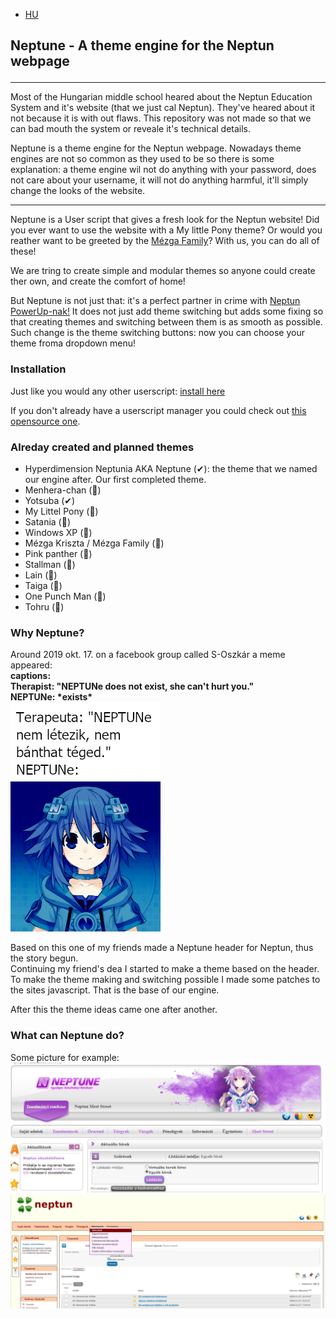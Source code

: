 - [HU](README.md)

## <p id="en-neptune">Neptune - A theme engine for the Neptun webpage</p>

****
Most of the Hungarian middle school heared about the Neptun Education System and it's website (that we just cal Neptun). They've heared about it not because it is with out flaws. This repository was not made so that we can bad mouth the system or reveale it's technical details.

Neptune is a theme engine for the Neptun webpage. Nowadays theme engines are not so common as they used to be so there is some explanation: a theme engine wil not do anything with your password, does not care about your username, it will not do anything harmful, it'll simply change the looks of the website.
****

Neptune is a User script that gives a fresh look for the Neptun website! Did you ever want to use the website with a My little Pony theme? Or would you reather want to be greeted by the [Mézga Family](https://en.wikipedia.org/wiki/The_M%C3%A9zga_Family)? With us, you can do all of these!

We are tring to create simple and modular themes so anyone could create ther own, and create the comfort of home!

But Neptune is not just that: it's a perfect partner in crime with [Neptun PowerUp-nak!](https://github.com/solymosi/npu) It does not just add theme switching but adds some fixing so that creating themes and switching between them is as smooth as possible. Such change is the theme switching buttons: now you can choose your theme froma dropdown menu!

### Installation

Just like you would any other userscript: [install here](https://raw.githubusercontent.com/Balint66/NeptunSkins/master/neptune.user.js)

If you don't already have a userscript manager you could check out [this opensource one](https://violentmonkey.github.io/get-it/).

### Alreday created and planned themes

- Hyperdimension Neptunia AKA Neptune (✔): the theme that we named our engine after. Our first completed theme.
- Menhera-chan (🔨)
- Yotsuba (✔)
- My Littel Pony (🚧)
- Satania (🚧)
- Windows XP (🚧)
- Mézga Kriszta / Mézga Family (🚧)
- Pink panther (🔨)
- Stallman (🚧)
- Lain (🚧)
- Taiga (🚧)
- One Punch Man (🚧)
- Tohru (🚧)

### Why Neptune?

Around 2019 okt. 17. on a facebook group called S-Oszkár a meme appeared:  
**captions:**  
**Therapist: "NEPTUNe does not exist, she can't hurt you."**  
**NEPTUNe: \*exists\***  
![neptune meme](repo_assets/neptune_meme.png)

Based on this one of my friends made a Neptune header for Neptun, thus the story begun.  
Continuing my friend's dea I started to make a theme based on the header. To make the theme making and switching possible I made some patches to the sites javascript. That is the base of our engine.

After this the theme ideas came one after another.

### What can Neptune do?

Some picture for example:  
![neptune tema](repo_assets/neptune_theme.jpg)
![yotsuba tema](repo_assets/yotsuba_theme.jpg)

